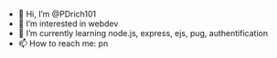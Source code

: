 - 👋 Hi, I’m @PDrich101
- 👀 I’m interested in webdev
- 🌱 I’m currently learning node.js, express, ejs, pug, authentification
- 📫 How to reach me: pn
